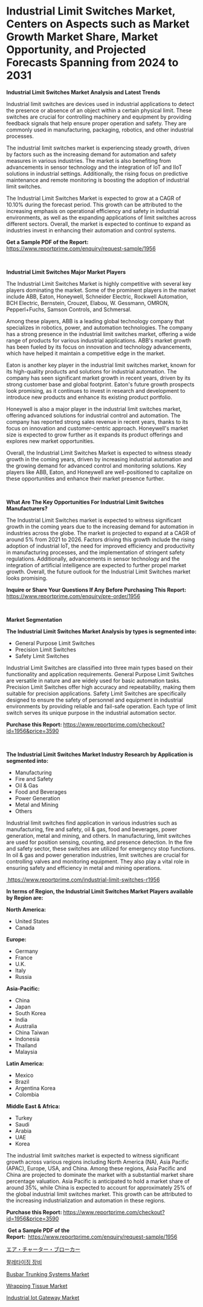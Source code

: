 <p><h1>Industrial Limit Switches Market, Centers on Aspects such as Market Growth Market Share, Market Opportunity, and Projected Forecasts Spanning from 2024 to 2031</h1></p><p><strong>Industrial Limit Switches Market Analysis and Latest Trends</strong></p>
<p><p>Industrial limit switches are devices used in industrial applications to detect the presence or absence of an object within a certain physical limit. These switches are crucial for controlling machinery and equipment by providing feedback signals that help ensure proper operation and safety. They are commonly used in manufacturing, packaging, robotics, and other industrial processes.</p><p>The industrial limit switches market is experiencing steady growth, driven by factors such as the increasing demand for automation and safety measures in various industries. The market is also benefiting from advancements in sensor technology and the integration of IoT and IIoT solutions in industrial settings. Additionally, the rising focus on predictive maintenance and remote monitoring is boosting the adoption of industrial limit switches.</p><p>The Industrial Limit Switches Market is expected to grow at a CAGR of 10.10% during the forecast period. This growth can be attributed to the increasing emphasis on operational efficiency and safety in industrial environments, as well as the expanding applications of limit switches across different sectors. Overall, the market is expected to continue to expand as industries invest in enhancing their automation and control systems.</p></p>
<p><strong>Get a Sample PDF of the Report:&nbsp;</strong> <a href="https://www.reportprime.com/enquiry/request-sample/1956">https://www.reportprime.com/enquiry/request-sample/1956</a></p>
<p>&nbsp;</p>
<p><strong>Industrial Limit Switches Major Market Players</strong></p>
<p><p>The Industrial Limit Switches Market is highly competitive with several key players dominating the market. Some of the prominent players in the market include ABB, Eaton, Honeywell, Schneider Electric, Rockwell Automation, BCH Electric, Bernstein, Crouzet, Elabou, W. Gessmann, OMRON, Pepperl+Fuchs, Samson Controls, and Schmersal.</p><p>Among these players, ABB is a leading global technology company that specializes in robotics, power, and automation technologies. The company has a strong presence in the industrial limit switches market, offering a wide range of products for various industrial applications. ABB's market growth has been fueled by its focus on innovation and technology advancements, which have helped it maintain a competitive edge in the market.</p><p>Eaton is another key player in the industrial limit switches market, known for its high-quality products and solutions for industrial automation. The company has seen significant market growth in recent years, driven by its strong customer base and global footprint. Eaton's future growth prospects look promising, as it continues to invest in research and development to introduce new products and enhance its existing product portfolio.</p><p>Honeywell is also a major player in the industrial limit switches market, offering advanced solutions for industrial control and automation. The company has reported strong sales revenue in recent years, thanks to its focus on innovation and customer-centric approach. Honeywell's market size is expected to grow further as it expands its product offerings and explores new market opportunities.</p><p>Overall, the Industrial Limit Switches Market is expected to witness steady growth in the coming years, driven by increasing industrial automation and the growing demand for advanced control and monitoring solutions. Key players like ABB, Eaton, and Honeywell are well-positioned to capitalize on these opportunities and enhance their market presence further.</p></p>
<p>&nbsp;</p>
<p><strong>What Are The Key Opportunities For Industrial Limit Switches Manufacturers?</strong></p>
<p><p>The Industrial Limit Switches market is expected to witness significant growth in the coming years due to the increasing demand for automation in industries across the globe. The market is projected to expand at a CAGR of around 5% from 2021 to 2026. Factors driving this growth include the rising adoption of industrial IoT, the need for improved efficiency and productivity in manufacturing processes, and the implementation of stringent safety regulations. Additionally, advancements in sensor technology and the integration of artificial intelligence are expected to further propel market growth. Overall, the future outlook for the Industrial Limit Switches market looks promising.</p></p>
<p><strong>Inquire or Share Your Questions If Any Before Purchasing This Report:</strong> <a href="https://www.reportprime.com/enquiry/pre-order/1956">https://www.reportprime.com/enquiry/pre-order/1956</a></p>
<p>&nbsp;</p>
<p><strong>Market Segmentation</strong></p>
<p><strong>The Industrial Limit Switches Market Analysis by types is segmented into:</strong></p>
<p><ul><li>General Purpose Limit Switches</li><li>Precision Limit Switches</li><li>Safety Limit Switches</li></ul></p>
<p><p>Industrial Limit Switches are classified into three main types based on their functionality and application requirements. General Purpose Limit Switches are versatile in nature and are widely used for basic automation tasks. Precision Limit Switches offer high accuracy and repeatability, making them suitable for precision applications. Safety Limit Switches are specifically designed to ensure the safety of personnel and equipment in industrial environments by providing reliable and fail-safe operation. Each type of limit switch serves its unique purpose in the industrial automation sector.</p></p>
<p><strong>Purchase this Report:&nbsp;</strong><a href="https://www.reportprime.com/checkout?id=1956&price=3590">https://www.reportprime.com/checkout?id=1956&price=3590</a></p>
<p>&nbsp;</p>
<p><strong>The Industrial Limit Switches Market Industry Research by Application is segmented into:</strong></p>
<p><ul><li>Manufacturing</li><li>Fire and Safety</li><li>Oil & Gas</li><li>Food and Beverages</li><li>Power Generation</li><li>Metal and Mining</li><li>Others</li></ul></p>
<p><p>Industrial limit switches find application in various industries such as manufacturing, fire and safety, oil & gas, food and beverages, power generation, metal and mining, and others. In manufacturing, limit switches are used for position sensing, counting, and presence detection. In the fire and safety sector, these switches are utilized for emergency stop functions. In oil & gas and power generation industries, limit switches are crucial for controlling valves and monitoring equipment. They also play a vital role in ensuring safety and efficiency in metal and mining operations.</p></p>
<p><a href="https://www.reportprime.com/industrial-limit-switches-r1956">&nbsp;https://www.reportprime.com/industrial-limit-switches-r1956</a></p>
<p><strong>In terms of Region, the Industrial Limit Switches Market Players available by Region are:</strong></p>
<p>
    <p> <strong> North America: </strong>
        <ul>
            <li>United States</li>
            <li>Canada</li>
        </ul>
        </p> 
    <p> <strong> Europe: </strong>
        <ul>
            <li>Germany</li>
            <li>France</li>
            <li>U.K.</li>
            <li>Italy</li>
            <li>Russia</li>
        </ul>
        </p> 
    <p> <strong> Asia-Pacific: </strong>
        <ul>
            <li>China</li>
            <li>Japan</li>
            <li>South Korea</li>
            <li>India</li>
            <li>Australia</li>
            <li>China Taiwan</li>
            <li>Indonesia</li>
            <li>Thailand</li>
            <li>Malaysia</li>
        </ul>
        </p> 
    <p> <strong> Latin America: </strong>
        <ul>
            <li>Mexico</li>
            <li>Brazil</li>
            <li>Argentina Korea</li>
            <li>Colombia</li>
        </ul>
        </p> 
    <p> <strong> Middle East & Africa: </strong>
        <ul>
            <li>Turkey</li>
            <li>Saudi</li>
            <li>Arabia</li>
            <li>UAE</li>
            <li>Korea</li>
        </ul>
    </p>
    </p>
<p><p>The industrial limit switches market is expected to witness significant growth across various regions including North America (NA), Asia Pacific (APAC), Europe, USA, and China. Among these regions, Asia Pacific and China are projected to dominate the market with a substantial market share percentage valuation. Asia Pacific is anticipated to hold a market share of around 35%, while China is expected to account for approximately 25% of the global industrial limit switches market. This growth can be attributed to the increasing industrialization and automation in these regions.</p></p>
<p><strong>Purchase this Report: </strong><a href="https://www.reportprime.com/checkout?id=1956&price=3590">https://www.reportprime.com/checkout?id=1956&price=3590</a></p>
<p>&nbsp;<strong>Get a Sample PDF of the Report:&nbsp;&nbsp;</strong><a href="https://www.reportprime.com/enquiry/request-sample/1956">https://www.reportprime.com/enquiry/request-sample/1956</a></p>
<p><strong></strong></p>
<p><p><a href="https://github.com/vtbvgl20191192/Market-Research-Report-List-2/blob/main/292804871770.md">エア・チャーター・ブローカー</a></p><p><a href="https://github.com/joannescott9078/Market-Research-Report-List-1/blob/main/973333868986.md">팔레타이징 장비</a></p><p><a href="https://github.com/mbisetmhermsr/Market-Research-Report-List-2/blob/main/busbar-trunking-systems-market.md">Busbar Trunking Systems Market</a></p><p><a href="https://issuu.com/reportprime-2/docs/wrapping-tissue-market-size-2030.pptx">Wrapping Tissue Market</a></p><p><a href="https://github.com/cameroneffertz/Market-Research-Report-List-1/blob/main/industrial-iot-gateway-market.md">Industrial Iot Gateway Market</a></p></p>